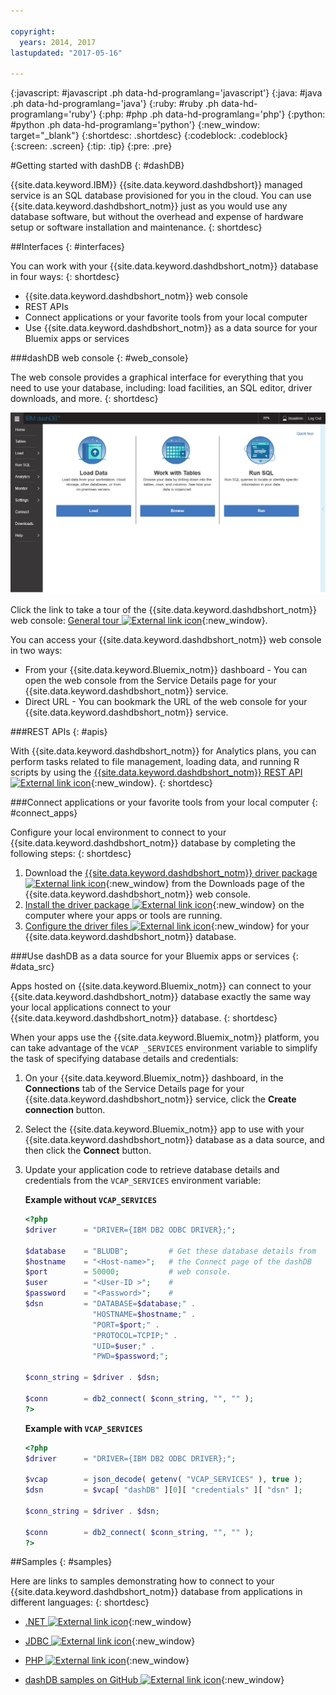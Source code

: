 ```yaml
---

copyright:
  years: 2014, 2017
lastupdated: "2017-05-16"

---
```


<!-- Attribute definitions --> 
{:javascript: #javascript .ph data-hd-programlang='javascript'}
{:java: #java .ph data-hd-programlang='java'}
{:ruby: #ruby .ph data-hd-programlang='ruby'}
{:php: #php .ph data-hd-programlang='php'}
{:python: #python .ph data-hd-programlang='python'}
{:new_window: target="_blank"}
{:shortdesc: .shortdesc}
{:codeblock: .codeblock}
{:screen: .screen}
{:tip: .tip}
{:pre: .pre}

#Getting started with dashDB
{: #dashDB}

{{site.data.keyword.IBM}} {{site.data.keyword.dashdbshort}} managed service is an SQL database provisioned for you in the cloud. You can use {{site.data.keyword.dashdbshort_notm}} just as you would use any database software, but without the overhead and expense of hardware setup or software installation and maintenance. 
{: shortdesc}

##Interfaces
{: #interfaces}

You can work with your {{site.data.keyword.dashdbshort_notm}} database in four ways:
{: shortdesc}

   * {{site.data.keyword.dashdbshort_notm}} web console
   * REST APIs
   * Connect applications or your favorite tools from your local computer
   * Use {{site.data.keyword.dashdbshort_notm}} as a data source for your Bluemix apps or services

###dashDB web console
{: #web_console}

The web console provides a graphical interface for everything that you need to use your database, including: load facilities, an SQL editor, driver downloads, and more.
{: shortdesc}

![View of {{site.data.keyword.dashdbshort_notm}} web console dashboard page](images/console_v1.jpg)
<!-- ![View of {{site.data.keyword.dashdbshort_notm}} web console dashboard page](images/console_v2.jpg) -->

Click the link to take a tour of the {{site.data.keyword.dashdbshort_notm}} web console: [General tour ![External link icon](../../icons/launch-glyph.svg "External link icon")](http://ibm.biz/dashdb-general-quick-tour){:new_window}.

You can access your {{site.data.keyword.dashdbshort_notm}} web console in two ways:
   * From your {{site.data.keyword.Bluemix_notm}} dashboard - You can open the web console from the Service Details page for your {{site.data.keyword.dashdbshort_notm}} service.
   * Direct URL - You can bookmark the URL of the web console for your {{site.data.keyword.dashdbshort_notm}} service.

###REST APIs
{: #apis}

With {{site.data.keyword.dashdbshort_notm}} for Analytics plans, you can perform tasks related to file management, loading data, and running R scripts by using the [{{site.data.keyword.dashdbshort_notm}} REST API ![External link icon](../../icons/launch-glyph.svg "External link icon")](http://ibm.biz/dashdb-api){:new_window}.
{: shortdesc}

###Connect applications or your favorite tools from your local computer
{: #connect_apps}

Configure your local environment to connect to your {{site.data.keyword.dashdbshort_notm}} database by completing the following steps:
{: shortdesc}

1. Download the [{{site.data.keyword.dashdbshort_notm}} driver package ![External link icon](../../icons/launch-glyph.svg "External link icon")](https://www.ibm.com/support/knowledgecenter/SS6NHC/com.ibm.swg.im.dashdb.doc/connecting/connect_driver_package.html){:new_window} from the Downloads page of the {{site.data.keyword.dashdbshort_notm}} web console.
2. [Install the driver package ![External link icon](../../icons/launch-glyph.svg "External link icon")](https://www.ibm.com/support/knowledgecenter/SS6NHC/com.ibm.swg.im.dashdb.doc/connecting/connect_driver_package_install.html){:new_window} on the computer where your apps or tools are running.
3. [Configure the driver files ![External link icon](../../icons/launch-glyph.svg "External link icon")](https://www.ibm.com/support/knowledgecenter/en/SS6NHC/com.ibm.swg.im.dashdb.doc/connecting/connect_driver_package_config.html){:new_window} for your {{site.data.keyword.dashdbshort_notm}} database.

###Use dashDB as a data source for your Bluemix apps or services
{: #data_src}

Apps hosted on {{site.data.keyword.Bluemix_notm}} can connect to your {{site.data.keyword.dashdbshort_notm}} database exactly the same way your local applications connect to your {{site.data.keyword.dashdbshort_notm}} database.
{: shortdesc}

When your apps use the {{site.data.keyword.Bluemix_notm}} platform, you can take advantage of the `VCAP _SERVICES` environment variable to simplify the task of specifying database details and credentials:
1. On your {{site.data.keyword.Bluemix_notm}} dashboard, in the **Connections** tab of the Service Details page for your {{site.data.keyword.dashdbshort_notm}} service, click the **Create connection** button.
2. Select the {{site.data.keyword.Bluemix_notm}} app to use with your {{site.data.keyword.dashdbshort_notm}} database as a data source, and then click the **Connect** button.
3. Update your application code to retrieve database details and credentials from the `VCAP_SERVICES` environment variable:

    **Example without `VCAP_SERVICES`**

    ```php
    <?php
    $driver      = "DRIVER={IBM DB2 ODBC DRIVER};";

    $database    = "BLUDB";         # Get these database details from
    $hostname    = "<Host-name>";   # the Connect page of the dashDB
    $port        = 50000;           # web console.
    $user        = "<User-ID >";    #
    $password    = "<Password>";    #
    $dsn         = "DATABASE=$database;" .
                   "HOSTNAME=$hostname;" .
                   "PORT=$port;" .
                   "PROTOCOL=TCPIP;" .
                   "UID=$user;" .
                   "PWD=$password;";

    $conn_string = $driver . $dsn;

    $conn        = db2_connect( $conn_string, "", "" );
    ?>
    ```

    **Example with `VCAP_SERVICES`**

    ```php
    <?php
    $driver      = "DRIVER={IBM DB2 ODBC DRIVER};";

    $vcap        = json_decode( getenv( "VCAP_SERVICES" ), true );
    $dsn         = $vcap[ "dashDB" ][0][ "credentials" ][ "dsn" ];

    $conn_string = $driver . $dsn;
                                   
    $conn        = db2_connect( $conn_string, "", "" );
    ?>
    ```

##Samples
{: #samples}

Here are links to samples demonstrating how to connect to your {{site.data.keyword.dashdbshort_notm}} database from applications in different languages:
{: shortdesc}

   * [.NET ![External link icon](../../icons/launch-glyph.svg "External link icon")](https://www.ibm.com/support/knowledgecenter/SS6NHC/com.ibm.swg.im.dashdb.doc/connecting/connect_connecting__net_applications.html){:new_window}
<!-- * [JAVA ![External link icon](../../icons/launch-glyph.svg "External link icon")](https://www.ibm.com/support/knowledgecenter/SS6NHC/com.ibm.swg.im.dashdb.doc/connecting/connect_connecting_java.html){:new_window} -->
   * [JDBC ![External link icon](../../icons/launch-glyph.svg "External link icon")](https://www.ibm.com/support/knowledgecenter/SS6NHC/com.ibm.swg.im.dashdb.doc/connecting/connect_connecting_jdbc_applications.html){:new_window}
<!-- * [Node.js ![External link icon](../../icons/launch-glyph.svg "External link icon")](https://www.ibm.com/support/knowledgecenter/SS6NHC/com.ibm.swg.im.dashdb.doc/connecting/connect_connecting_nodejs.html){:new_window} -->
   * [PHP ![External link icon](../../icons/launch-glyph.svg "External link icon")](https://www.ibm.com/support/knowledgecenter/SS6NHC/com.ibm.swg.im.dashdb.doc/connecting/connect_connecting_php.html){:new_window}
<!-- * [Python ![External link icon](../../icons/launch-glyph.svg "External link icon")](https://www.ibm.com/support/knowledgecenter/SS6NHC/com.ibm.swg.im.dashdb.doc/connecting/connect_connecting_python.html){:new_window} -->
   * [dashDB samples on GitHub ![External link icon](../../icons/launch-glyph.svg "External link icon")](https://github.com/IBM-Bluemix/dashdb-nodejs-helloworld){:new_window}



